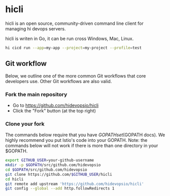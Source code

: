 # hicli
hicli is an open source, community-driven command line client for managing hi devops servers.

hicli is writen in Go, it can be run cross Windows, Mac, Linux.

```bash
hi cicd run --app=my-app --project=my-project --profile=test
```

## Git workflow

Below, we outline one of the more common Git workflows that core developers use. Other Git workflows are also valid.

### Fork the main repository

* Go to https://github.com/hidevopsio/hicli
* Click the "Fork" button (at the top right)

### Clone your fork

The commands below require that you have $GOPATH set ($GOPATH docs). We highly recommend you put Istio's code into your GOPATH. Note: the commands below will not work if there is more than one directory in your $GOPATH.

```bash
export GITHUB_USER=your-github-username
mkdir -p $GOPATH/src/github.com/hidevopsio
cd $GOPATH/src/github.com/hidevopsio
git clone https://github.com/$GITHUB_USER/hicli
cd hicli
git remote add upstream 'https://github.com/hidevopsio/hicli'
git config --global --add http.followRedirects 1
```
